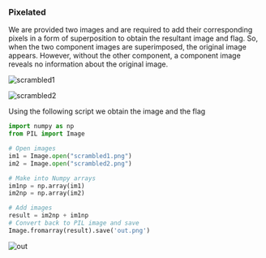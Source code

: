 ### Pixelated

We are provided two images and are required to add their corresponding pixels in a form of superposition to obtain the resultant image and flag. So, when the two component images are superimposed, the original image appears. However, without the other component, a component image reveals no information about the original image.

![scrambled1](https://github.com/KarsCode/Cryptonite_PicoCTFTask/assets/117924364/47d660f1-b984-4b7d-b55b-80298fb03ab1)



![scrambled2](https://github.com/KarsCode/Cryptonite_PicoCTFTask/assets/117924364/a8cad9b8-b0ce-4c06-97a5-b518285bef05)


Using the following script we obtain the image and the flag
```python
import numpy as np
from PIL import Image

# Open images
im1 = Image.open("scrambled1.png")
im2 = Image.open("scrambled2.png")

# Make into Numpy arrays
im1np = np.array(im1)
im2np = np.array(im2)

# Add images
result = im2np + im1np
# Convert back to PIL image and save
Image.fromarray(result).save('out.png')
```



![out](https://github.com/KarsCode/Cryptonite_PicoCTFTask/assets/117924364/7010b594-ca29-475c-9685-fb0247c7c715)
